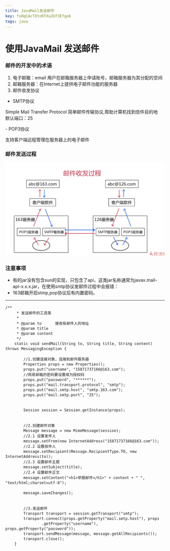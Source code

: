 ```yaml
---
title: JavaMail发送邮件
key: fxHqCAcTXtnRTXu2Uf3Efgo6
tags: java
---
```


# 使用JavaMail 发送邮件

### 邮件的开发中的术语
1. 电子邮箱：email  用户在邮箱服务器上申请账号，邮箱服务器为其分配的空间
2. 邮箱服务器：在Internet上提供电子邮件功能的服务器
3. 邮件收发协议
- SMTP协议
<p>Simple Mail Transfer Protocol 简单邮件传输协议,帮助计算机找到信件目的地<br >
	默认端口：25
</p>
- POP3协议
<p>
支持客户端远程管理在服务器上的电子邮件
</p>

### 邮件发送过程
![](https://github.com/Meiguangya/Meiguangya.github-io/blob/master/imgs/%E9%82%AE%E4%BB%B6%E5%8F%91%E9%80%81.png?raw=true)

### 注意事项
- 有的jar没有包含sun的实现，只包含了api，这类jar名称通常为javax.mail-api-x.x.x.jar，在使用smtp协议发邮件过程中会报错：
- 163邮箱开启stmp,pop协议后有内置密码。
<hr/>

```
/**
     * 发送邮件的工具类
     *
     * @param to      接收有邮件人的地址
     * @param title
     * @param content
     */
    static void sendMail(String to, String title, String content) throws MessagingException {

        //1.创建连接对象，连接到邮件服务器
        Properties props = new Properties();
        props.put("username", "15871737166@163.com");
        //网易邮箱的密码要设置成为授权码
        props.put("password", "******");
        props.put("mail.transport.protocol", "smtp");
        props.put("mail.smtp.host", "smtp.163.com");
        props.put("mail.smtp.port", "25");


        Session session = Session.getInstance(props);


        //2.创建邮件对象
        Message message = new MimeMessage(session);
        //2.1 设置发件人
        message.setFrom(new InternetAddress("15871737166@163.com"));
        //2.2 设置收件人
        message.setRecipient(Message.RecipientType.TO, new InternetAddress(to));
        //2.3 设置邮件主题
        message.setSubject(title);
        //2.4 设置邮件正文
        message.setContent("<h1>举报邮件</h1>" + content + " ", "text/html;charset=utf-8");

        message.saveChanges();


        //3.发送邮件
        Transport transport = session.getTransport("smtp");
        transport.connect(props.getProperty("mail.smtp.host"), props
                .getProperty("username"), props.getProperty("password"));
        transport.sendMessage(message, message.getAllRecipients());
        transport.close();
    }

```
